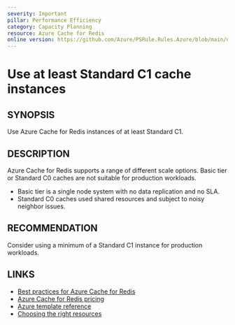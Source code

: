 ```yaml
---
severity: Important
pillar: Performance Efficiency
category: Capacity Planning
resource: Azure Cache for Redis
online version: https://github.com/Azure/PSRule.Rules.Azure/blob/main/docs/en/rules/Azure.Redis.MinSKU.md
---
```


# Use at least Standard C1 cache instances

## SYNOPSIS

Use Azure Cache for Redis instances of at least Standard C1.

## DESCRIPTION

Azure Cache for Redis supports a range of different scale options.
Basic tier or Standard C0 caches are not suitable for production workloads.

- Basic tier is a single node system with no data replication and no SLA.
- Standard C0 caches used shared resources and subject to noisy neighbor issues.

## RECOMMENDATION

Consider using a minimum of a Standard C1 instance for production workloads.

## LINKS

- [Best practices for Azure Cache for Redis](https://docs.microsoft.com/en-us/azure/azure-cache-for-redis/cache-best-practices)
- [Azure Cache for Redis pricing](https://azure.microsoft.com/pricing/details/cache/)
- [Azure template reference](https://docs.microsoft.com/en-us/azure/templates/microsoft.cache/redis#sku-object)
- [Choosing the right resources](https://docs.microsoft.com/en-gb/azure/architecture/framework/scalability/capacity#choosing-the-right-resources)
